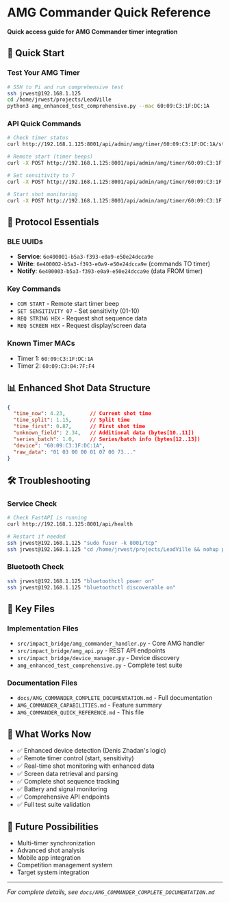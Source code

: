# AMG Commander Quick Reference

**Quick access guide for AMG Commander timer integration**

## 🚀 Quick Start

### Test Your AMG Timer
```bash
# SSH to Pi and run comprehensive test
ssh jrwest@192.168.1.125
cd /home/jrwest/projects/LeadVille
python3 amg_enhanced_test_comprehensive.py --mac 60:09:C3:1F:DC:1A
```

### API Quick Commands
```bash
# Check timer status
curl http://192.168.1.125:8001/api/admin/amg/timer/60:09:C3:1F:DC:1A/status

# Remote start (timer beeps)
curl -X POST http://192.168.1.125:8001/api/admin/amg/timer/60:09:C3:1F:DC:1A/remote-start

# Set sensitivity to 7
curl -X POST http://192.168.1.125:8001/api/admin/amg/timer/60:09:C3:1F:DC:1A/sensitivity/7

# Start shot monitoring
curl -X POST http://192.168.1.125:8001/api/admin/amg/timer/60:09:C3:1F:DC:1A/monitoring/start
```

## 🔧 Protocol Essentials

### BLE UUIDs
- **Service**: `6e400001-b5a3-f393-e0a9-e50e24dcca9e`
- **Write**: `6e400002-b5a3-f393-e0a9-e50e24dcca9e` (commands TO timer)
- **Notify**: `6e400003-b5a3-f393-e0a9-e50e24dcca9e` (data FROM timer)

### Key Commands
- `COM START` - Remote start timer beep
- `SET SENSITIVITY 07` - Set sensitivity (01-10)
- `REQ STRING HEX` - Request shot sequence data
- `REQ SCREEN HEX` - Request display/screen data

### Known Timer MACs
- Timer 1: `60:09:C3:1F:DC:1A` 
- Timer 2: `60:09:C3:84:7F:F4`

## 📊 Enhanced Shot Data Structure
```json
{
  "time_now": 4.23,        // Current shot time
  "time_split": 1.15,      // Split time
  "time_first": 0.87,      // First shot time
  "unknown_field": 2.34,   // Additional data (bytes[10..11])
  "series_batch": 1.0,     // Series/batch info (bytes[12..13])
  "device": "60:09:C3:1F:DC:1A",
  "raw_data": "01 03 00 00 01 07 00 73..."
}
```

## 🛠️ Troubleshooting

### Service Check
```bash
# Check FastAPI is running
curl http://192.168.1.125:8001/api/health

# Restart if needed
ssh jrwest@192.168.1.125 "sudo fuser -k 8001/tcp"
ssh jrwest@192.168.1.125 "cd /home/jrwest/projects/LeadVille && nohup python3 -m uvicorn src.impact_bridge.fastapi_backend:app --host 0.0.0.0 --port 8001 --reload > fastapi.log 2>&1 &"
```

### Bluetooth Check
```bash
ssh jrwest@192.168.1.125 "bluetoothctl power on"
ssh jrwest@192.168.1.125 "bluetoothctl discoverable on"
```

## 📁 Key Files

### Implementation Files
- `src/impact_bridge/amg_commander_handler.py` - Core AMG handler
- `src/impact_bridge/amg_api.py` - REST API endpoints
- `src/impact_bridge/device_manager.py` - Device discovery
- `amg_enhanced_test_comprehensive.py` - Complete test suite

### Documentation Files  
- `docs/AMG_COMMANDER_COMPLETE_DOCUMENTATION.md` - Full documentation
- `AMG_COMMANDER_CAPABILITIES.md` - Feature summary
- `AMG_COMMANDER_QUICK_REFERENCE.md` - This file

## 🎯 What Works Now
- ✅ Enhanced device detection (Denis Zhadan's logic)
- ✅ Remote timer control (start, sensitivity)
- ✅ Real-time shot monitoring with enhanced data
- ✅ Screen data retrieval and parsing
- ✅ Complete shot sequence tracking
- ✅ Battery and signal monitoring
- ✅ Comprehensive API endpoints
- ✅ Full test suite validation

## 🔮 Future Possibilities
- Multi-timer synchronization
- Advanced shot analysis
- Mobile app integration  
- Competition management system
- Target system integration

---
*For complete details, see `docs/AMG_COMMANDER_COMPLETE_DOCUMENTATION.md`*